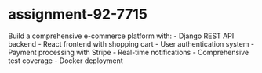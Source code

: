 # assignment-92-7715
Build a comprehensive e-commerce platform with: - Django REST API backend - React frontend with shopping cart - User authentication system - Payment processing with Stripe - Real-time notifications - Comprehensive test coverage - Docker deployment
